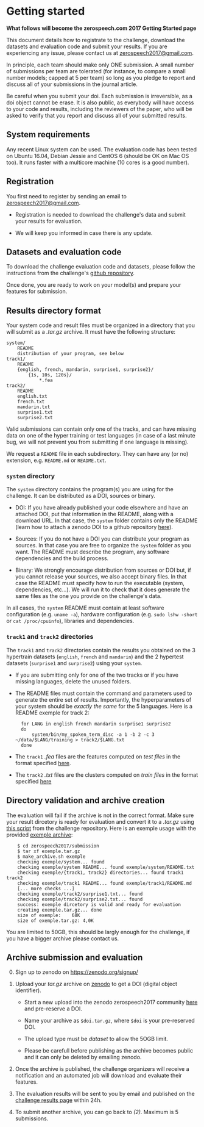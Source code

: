 # Getting started #
 
**What follows will become the zerospeech.com 2017 Getting Started page**
 
This document details how to registrate to the challenge, download the datasets and evaluation code and submit your results. If you are experiencing any issue, please contact us at zerospeech2017@gmail.com.
 
In principle, each team should make only ONE submission. A small number of submissions per team are tolerated (for instance, to compare a small number models; capped at 5 per team) so long as you pledge to report and discuss all of your submissions in the journal article.
 
Be careful when you submit your doi. Each submission is irreversible, as a doi object cannot be erase. It is also public, as everybody will have access to your code and results, including the reviewers of the paper, who will be asked to verify that you report and discuss all of your submitted results.
 
 
## System requirements ##
 
Any recent Linux system can be used. The evaluation code has been tested on Ubuntu 16.04, Debian Jessie and CentOS 6 (should be OK on Mac OS too). It runs faster with a multicore machine (10 cores is a good number).
 
 
## Registration ##
 
You first need to register by sending an email to zerospeech2017@gmail.com.
 
* Registration is needed to download the challenge's data and submit your results for evaluation.
 
* We will keep you informed in case there is any update. 
 
 
## Datasets and evaluation code ##
 
To download the challenge evaluation code and datasets, please follow the instructions from the challenge's [github repository](https://github.com/bootphon/zerospeech2017).
 
Once done, you are ready to work on your model(s) and prepare your features for submission.
 
 
## Results directory format ##
 
Your system code and result files must be organized in a directory that you will submit as a *.tar.gz* archive. It must have the following structure:
 
    system/
        README
        distribution of your program, see below
    track1/
        README
        {english, french, mandarin, surprise1, surprise2}/
            {1s, 10s, 120s}/
                *.fea
    track2/
        README
        english.txt
        french.txt
        mandarin.txt
        surprise1.txt
        surprise2.txt
 
 
Valid submissions can contain only one of the tracks, and can have
missing data on one of the hyper training or test languages (in case
of a last minute bug, we will not prevent you from submitting if one
language is missing).
 
We request a `README` file in each subdirectory. They can have any (or
no) extension, e.g. `README.md` or `README.txt`.
 
 
### `system` directory ###
 
The `system` directory contains the program(s) you are using for the
challenge. It can be distributed as a DOI, sources or binary.
 
* DOI: If you have already published your code elsewhere and have an
  attached DOI, put that information in the README, along with a
  download URL. In that case, the `system` folder contains only the
  README (learn how to attach a zenodo DOI to a github
  repository
  [here](https://guides.github.com/activities/citable-code/)).
 
* Sources: If you do not have a DOI you can distribute your
  program as sources. In that case you are free to organize the
  `system` folder as you want. The README must describe the
  program, any software dependencies and the build process.
 
* Binary: We strongly encourage distribution from sources or DOI
  but, if you cannot release your sources, we also accept binary
  files. In that case the README must specify how to run the
  executable (system, dependencies, etc...). We will run it to
  check that it does generate the same files as the one you
  provide on the challenge's data.
 
In all cases, the `system` README must contain at least software
configuration (e.g. `uname -a`), hardware configuration (e.g. `sudo
lshw -short` or `cat /proc/cpuinfo`), libraries and dependencies.
 
 
### `track1` and `track2` directories ###
 
The `track1` and `track2` directories contain the results you obtained
on the 3 hypertrain datasets (`english`, `french` and `mandarin`) and
the 2 hypertest datasets (`surprise1` and `surprise2`) using your
`system`.
 
* If you are submitting only for one of the two tracks or if you have
  missing languages, delete the unused folders.
 
* The README files must contain the command and parameters used to
  generate the entire set of results. Importantly, the hyperparameters
  of your system should be *exactly the same* for the 5 languages.
  Here is a README exemple for track 2:
 
        for LANG in english french mandarin surprise1 surprise2
        do
            system/bin/my_spoken_term_disc -a 1 -b 2 -c 3 ~/data/$LANG/training > track2/$LANG.txt
        done
 
* The `track1` *.fea* files are the features computed on *test files* in
  the format specified
  [here](https://github.com/bootphon/zerospeech2017#features-file-format).
 
* The `track2` *.txt* files are the clusters computed on *train files*
  in the format specified
  [here](https://github.com/bootphon/zerospeech2017#evaluation-input-format)
 
 
## Directory validation and archive creation ##
 
The evaluation will fail if the archive is not in the correct format.
Make sure your result dircetory is ready for evaluation and convert it
to a *.tar.gz* using
[this script](https://github.com/bootphon/zerospeech2017/blob/master/submission/make_archive.sh)
from the challenge repository. Here is an exemple usage with the provided
[exemple archive](https://github.com/bootphon/zerospeech2017/blob/master/submission/exemple.tar.gz):
 
        $ cd zerospeech2017/submission
        $ tar xf exemple.tar.gz
        $ make_archive.sh exemple
        checking exemple/system... found
        checking exemple/system README... found exemple/system/README.txt
        checking exemple/{track1, track2} directories... found track1 track2
        checking exemple/track1 README... found exemple/track1/README.md
        [... more checks ...]
        checking exemple/track2/surprise1.txt... found
        checking exemple/track2/surprise2.txt... found
        success: exemple dircetory is valid and ready for evaluation
        creating exemple.tar.gz... done
        size of exemple:	68K
        size of exemple.tar.gz:	4,0K
 
You are limited to 50GB, this should be largly enough for the
challenge, if you have a bigger archive please contact us.
 
 
## Archive submission and evaluation ##
 
0. Sign up to zenodo on https://zenodo.org/signup/
 
1. Upload your *tar.gz* archive on
   [zenodo](https://zenodo.org/communities/zerospeech2017) to get a
   DOI (digital object identifier).
 
    - Start a new upload into the zenodo zerospeech2017
     community [here](https://zenodo.org/deposit/new?c=zerospeech2017)
     and pre-reserve a DOI.
 
   - Name your archive as `$doi.tar.gz`, where `$doi` is your
     pre-reserved DOI.
 
   - The upload type must be *dataset* to allow the 5OGB limit.
 
   - Please be carefull before publishing as the archive becomes
     public and it can only be deleted by emailing zenodo.
 
2. Once the archive is published, the challenge organizers will
   receive a notification and an automated job will download and
   evaluate their features.
 
3. The evaluation results will be sent to you by email and published on the
   [challenge results page](http://sapience.dec.ens.fr/bootphon/2017/page_5.html)
   within 24h.
 
4. To submit another archive, you can go back to *(2)*. Maximum is 5
   submissions.
 


